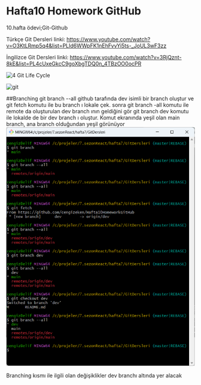 # Hafta10 Homework GitHub

10.hafta ödevi;Git-Github

Türkçe Git Dersleri linki: https://www.youtube.com/watch?v=O3KtLRmp5q4&list=PLld6WWpFK1nEhFvvYi5ts-_JoUL3wF3zz

İngilizce Git Dersleri linki: https://www.youtube.com/watch?v=3RjQznt-8kE&list=PL4cUxeGkcC9goXbgTDQ0n_4TBzOO0ocPR

![4 Git Life Cycle](https://github.com/cengizeken/Hafta10HomeworkGitHub/assets/107314888/4a04bbfe-3787-4c54-ba99-9da6ba30b6e3)

![git](https://github.com/cengizeken/Hafta10HomeworkGitHub/assets/107314888/77e6a6ee-02d7-45e2-94af-e5fa5f253d19)

##Branching
git branch --all
github tarafında dev isimli bir branch oluştur ve
git fetch komutu ile bu branch ı lokale çek. sonra git branch -all komutu ile
remote da oluşturulan dev branch ının geldiğini gör
git branch dev komutu ile lokalde de bir dev branch ı oluştur. Komut ekranında yeşil olan main branch, ana branch olduğundan yeşil görünüyor
![Alt text](image.png)

Branching kısmı ile ilgili olan değişiklikler dev branchı altında yer alacak
